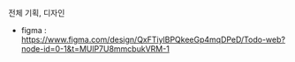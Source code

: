 전체 기획, 디자인 

- figma : https://www.figma.com/design/QxFTiylBPQkeeGp4mqDPeD/Todo-web?node-id=0-1&t=MUlP7U8mmcbukVRM-1

